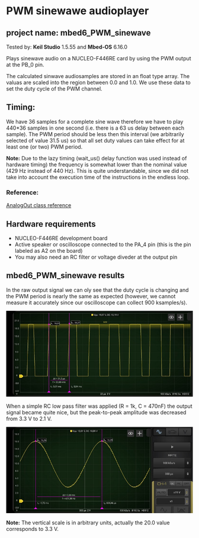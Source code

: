 # PWM sinewawe audioplayer
## project name: mbed6_PWM_sinewave
Tested by: **Keil Studio** 1.5.55 and **Mbed-OS** 6.16.0

Plays sinewave audio on a NUCLEO-F446RE card by using the PWM 
output at the PB_0 pin.

The calculated sinwave audiosamples are stored in an float type array.
The valuas are scaled into the region between 0.0 and 1.0. We use these 
data to set the duty cycle of the PWM channel.

## Timing:
We have 36 samples for a complete sine wave therefore we have to play
440*36 samples in one second (i.e. there is a 63 us delay between each sample).
The PWM period should be less then this interval (we arbitrarily selected
of value 31.5 us) so that all set duty values can take effect for at least one 
(or two) PWM period.

**Note:** Due to the lazy timing (wait_us() delay function was used instead of hardware timing) 
the frequency is somewhat lower than the nominal value (429 Hz instead of 440 Hz). 
This is quite understandable, since we did not take into account the execution time
of the instructions in the endless loop. 


### Reference: 
[AnalogOut class reference](https://os.mbed.com/docs/mbed-os/v6.15/apis/analogout.html) 

## Hardware requirements
* NUCLEO-F446RE development board
* Active speaker or oscilloscope connected to the PA_4 pin (this is the pin labeled as A2 on the board)
* You may also need an RC filter or voltage diveder at the output pin


## mbed6_PWM_sinewave results

In the raw output signal we can oly see that the duty cycle is changing and the PWM period is nearly 
the same as expected (however, we cannot measure it accurately since our oscilloscope can collect 
900 ksamples/s).

![](./images/mbed6_PWM_sinewave.jpg)

When a simple RC low pass filter was applied (R = 1k, C = 470nF) the output signal became quite nice, 
but the peak-to-peak amplitude was decreased from 3.3 V to 2.1 V.

![](./images/mbed6_PWM_sinewave_filtered.jpg)

**Note:** The vertical scale is in arbitrary units, actually the 20.0 value corresponds to 3.3 V.